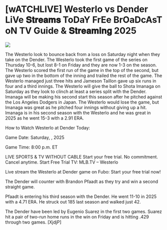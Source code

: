 # [wATCHLIVE] Westerlo vs Dender LiVe 𝐒𝐭𝐫𝐞𝐚𝐦𝐬 ToDaY FrEe BrOaDcAsT oN TV Guide & 𝐒𝐭𝐫𝐞𝐚𝐦𝐢𝐧𝐠  2025  
  
  
[![](https://i.imgur.com/qSNzIqt.png)](https://movie.rssnews.media/ClsfONKON.php)  
  
The Westerlo look to bounce back from a loss on Saturday night when they take on the Dender. The Westerlo took the first game of the series on Thursday 10-6, but lost 8-1 on Friday and they are now 1-3 on the season. The Westerlo scored the first run of the game in the top of the second, but gave up two in the bottom of the inning and trailed the rest of the game. The Westerlo managed just three hits and Jameson Taillon gave up six runs in four and a third innings. The Westerlo will give the ball to Shota Imanaga on Saturday as they look to clinch at least a series split with the Dender. Imanaga will be making his second start this season after he pitched against the Los Angeles Dodgers in Japan. The Westerlo would lose the game, but Imanaga was great as he pitched four innings without giving up a hit. Imanaga is in his second season with the Westerlo and he was great in 2025 as he went 15-3 with a 2.91 ERA.

How to Watch Westerlo at Dender Today:

Game Date: Saturday, , 2025

Game Time: 8:00 p.m. ET

LIVE SPORTS & TV WITHOUT CABLE
Start your free trial. No commitment. Cancel anytime.
Start Free Trial
TV: MLB.TV – Westerlo

Live stream the Westerlo at Dender game on Fubo: Start your free trial now!

The Dender will counter with Brandon Pfaadt as they try and win a second straight game.

Pfaadt is entering his third season with the Dender. He went 11-10 in 2025 with a 4.71 ERA. He struck out 185 last season and walked just 42.

The Dender have been led by Eugenio Suarez in the first two games. Suarez hit a pair of two-run home runs in the win on Friday and is hitting .429 through two games. [XjdjP]